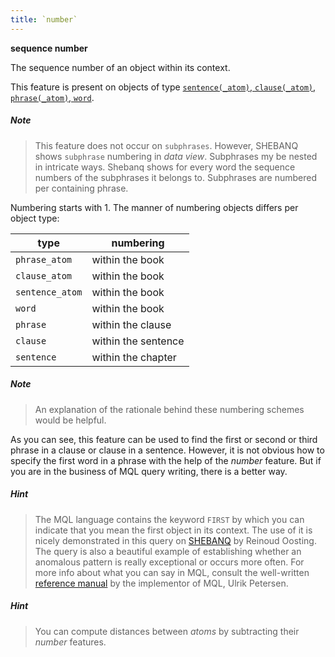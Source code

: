 ```yaml
---
title: `number`
---
```


**sequence number**


The sequence number of an object within its context.

This feature is present on objects of type
[`sentence(_atom)`, `clause(_atom)`, `phrase(_atom)`, `word`](otype.md).


##### Note
> This feature does not occur on `subphrases`.
However, SHEBANQ shows `subphrase` numbering in *data view*. 
Subphrases my be nested in intricate ways. 
Shebanq shows for every word the sequence numbers of the subphrases it belongs to.
Subphrases are numbered per containing phrase.

Numbering starts with 1.
The manner of numbering objects differs per object type:

type|numbering
---|---
`phrase_atom`  | within the book
`clause_atom`  | within the book
`sentence_atom`| within the book
`word`         | within the book
`phrase`       | within the clause
`clause`       | within the sentence
`sentence`     | within the chapter

##### Note
> An explanation of the rationale behind these numbering schemes would be helpful.

As you can see, this feature can be used to find the first or second or third phrase in a clause or clause in a sentence.
However, it is not obvious how to specify the first word in a phrase with the help of the *number* feature.
But if you are in the business of MQL query writing, there is a better way.

##### Hint
> The MQL language contains the keyword `FIRST` by which you can indicate that you mean the first object
in its context. The use of it is nicely demonstrated in this query on 
[SHEBANQ]({{shebanq}}/hebrew/query?id=519) by Reinoud Oosting. The query is also a beautiful
example of establishing whether an anomalous pattern is really exceptional or occurs more often.
For more info about what you can say in MQL, consult the well-written
[reference manual]({{shebanqw}}/Documents/MQL-Query-Guide.pdf)
by the implementor of MQL, Ulrik Petersen.

##### Hint
> You can compute distances between *atoms* by subtracting their *number* features.

